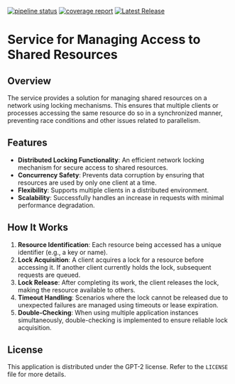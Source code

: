 [![pipeline status](https://gitlab.com/devpro_studio/NetLocker/badges/main/pipeline.svg)](https://gitlab.com/devpro_studio/NetLocker/-/commits/main)
[![coverage report](https://gitlab.com/devpro_studio/NetLocker/badges/main/coverage.svg)](https://gitlab.com/devpro_studio/NetLocker/-/commits/main)
[![Latest Release](https://gitlab.com/devpro_studio/NetLocker/-/badges/release.svg)](https://gitlab.com/devpro_studio/NetLocker/-/releases)

# Service for Managing Access to Shared Resources

## Overview

The service provides a solution for managing shared resources on a network using locking mechanisms.
This ensures that multiple clients or processes accessing the same resource do so in a synchronized
manner, preventing race conditions and other issues related to parallelism.

## Features

- **Distributed Locking Functionality**: An efficient network locking mechanism for secure access
  to shared resources.
- **Concurrency Safety**: Prevents data corruption by ensuring that resources are used by only one
  client at a time.
- **Flexibility**: Supports multiple clients in a distributed environment.
- **Scalability**: Successfully handles an increase in requests with minimal performance degradation.

## How It Works

1. **Resource Identification**: Each resource being accessed has a unique identifier (e.g., a key or name).
2. **Lock Acquisition**: A client acquires a lock for a resource before accessing it. If another client
   currently holds the lock, subsequent requests are queued.
3. **Lock Release**: After completing its work, the client releases the lock, making the resource
   available to others.
4. **Timeout Handling**: Scenarios where the lock cannot be released due to unexpected failures
   are managed using timeouts or lease expiration.
5. **Double-Checking**: When using multiple application instances simultaneously, double-checking is
   implemented to ensure reliable lock acquisition.

## License

This application is distributed under the GPT-2 license. Refer to the `LICENSE` file for more details.